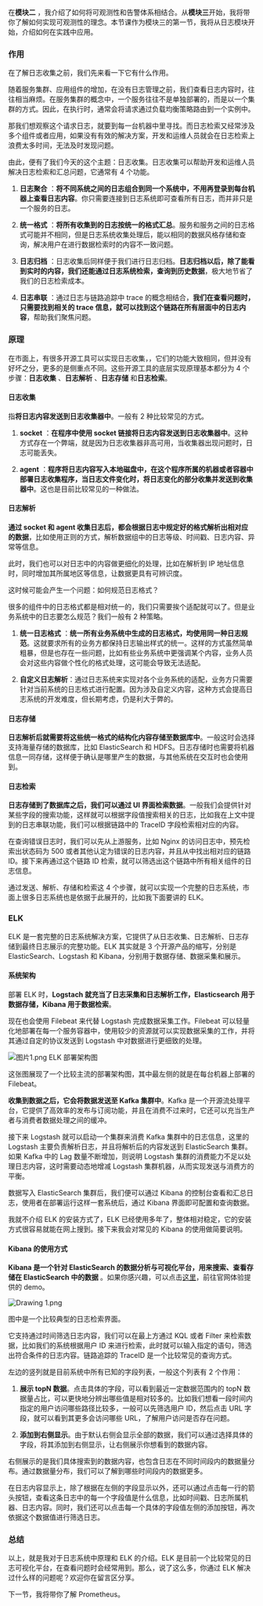 在**模块二** ，我介绍了如何将可观测性和告警体系相结合。从**模块三**开始，我将带你了解如何实现可观测性的理念。本节课作为模块三的第一节，我将从日志模块开始，介绍如何在实践中应用。

### 作用

在了解日志收集之前，我们先来看一下它有什么作用。

随着服务集群、应用组件的增加，在没有日志管理之前，我们查看日志内容时，往往相当麻烦。在服务集群的概念中，一个服务往往不是单独部署的，而是以一个集群的方式。因此，在执行时，通常会将请求通过负载均衡策略路由到一个实例中。

那我们想观察这个请求日志，就要到每一台机器中里寻找。而日志检索又经常涉及多个组件或者应用，如果没有有效的解决方案，开发和运维人员就会在日志检索上浪费太多时间，无法及时发现问题。

由此，便有了我们今天的这个主题：日志收集。日志收集可以帮助开发和运维人员解决日志检索和汇总问题，它通常有 4 个功能。

1. **日志聚合** ：**将不同系统之间的日志组合到同一个系统中，不用再登录到每台机器上查看日志内容**。你只需要连接到日志系统即可查看所有日志，而并非只是一个服务的日志。

2. **统一格式** ：**将所有收集到的日志按统一的格式汇总**。服务和服务之间的日志格式可能并不相同，但是日志系统收集处理后，能以相同的数据风格存储和查询，解决用户在进行数据检索时的内容不一致问题。

3. **日志归档** ：日志收集后同样便于我们进行日志归档。**日志归档以后，除了能看到实时的内容，我们还能通过日志系统检索，查询到历史数据**，极大地节省了我们的日志检索成本。

4. **日志串联** ：通过日志与链路追踪中 trace 的概念相结合，**我们在查看问题时，只需要找到相关的 trace 信息，就可以找到这个链路在所有层面中的日志内容**，帮助我们聚焦问题。

### 原理

在市面上，有很多开源工具可以实现日志收集，，它们的功能大致相同，但并没有好坏之分，更多的是侧重点不同。这些开源工具的底层实现原理基本都分为 4 个步骤：**日志收集** 、**日志解析** 、**日志存储** 和**日志检索**。

#### 日志收集

指**将日志内容发送到日志收集器中**。一般有 2 种比较常见的方式。

1. **socket** ：**在程序中使用 socket 链接将日志内容发送到日志收集器中**。这种方式存在一个弊端，就是因为日志收集器非高可用，当收集器出现问题时，日志可能丢失。

2. **agent** ：**程序将日志内容写入本地磁盘中，在这个程序所属的机器或者容器中部署日志收集程序，当日志文件变化时，将日志变化的部分收集并发送到收集器中**。这也是目前比较常见的一种做法。

#### 日志解析

**通过 socket 和 agent 收集日志后，都会根据日志中规定好的格式解析出相对应的数据**，比如使用正则的方式，解析数据组中的日志等级、时间戳、日志内容、异常等信息。

此时，我们也可以对日志中的内容做更细化的处理，比如在解析到 IP 地址信息时，同时增加其所属地区等信息，让数据更具有可辨识度。

这时候可能会产生一个问题：如何规范日志格式？

很多的组件中的日志格式都是相对统一的，我们只需要挨个适配就可以了。但是业务系统中的日志要怎么规范？我们一般有 2 种策略。

1. **统一日志格式** ：**统一所有业务系统中生成的日志格式，均使用同一种日志规范**。这就要求所有的业务方都保持日志输出样式的统一。这样的方式虽然简单粗暴，但是也存在一些问题，比如有些业务系统中更强调某个内容，业务人员会对这些内容做个性化的格式处理，这可能会导致无法适配。

2. **自定义日志解析**：通过日志系统来实现对各个业务系统的适配，业务方只需要针对当前系统的日志格式进行配置。因为涉及自定义内容，这种方式会提高日志系统的开发难度，但长期考虑，仍是利大于弊的。

#### 日志存储

**日志解析后就需要将这些统一格式的结构化内容存储至数据库中**。一般这时会选择支持海量存储的数据库，比如 ElasticSearch 和 HDFS。日志存储时也需要将机器信息一同存储，这样便于确认是哪里产生的数据，与其他系统在交互时也会使用到。

#### 日志检索

**日志存储到了数据库之后，我们可以通过 UI 界面检索数据**。一般我们会提供针对某些字段的搜索功能，这样就可以根据字段值搜索相关的日志，比如我在上文中提到的日志串联功能，我们可以根据链路中的 TraceID 字段检索相对应的内容。

在查询错误日志时，我们可以先从上游服务，比如 Nginx 的访问日志中，预先检索出状态码为 500 或者其他认定为错误的日志内容，并且从中找出相对应的链路 ID。接下来再通过这个链路 ID 检索，就可以筛选出这个链路中所有相关组件的日志信息。

通过发送、解析、存储和检索这 4 个步骤，就可以实现一个完整的日志系统，市面上很多日志系统也是依据于此展开的，比如我下面要讲的 ELK。

### ELK

ELK 是一套完整的日志系统解决方案，它提供了从日志收集、日志解析、日志存储到最终日志展示的完整功能。ELK 其实就是 3 个开源产品的缩写，分别是 ElasticSearch、Logstash 和 Kibana，分别用于数据存储、数据采集和展示。

#### 系统架构

部署 ELK 时，**Logstach 就充当了日志采集和日志解析工作，Elasticsearch 用于数据存储，Kibana 用于数据检索**。

现在也会使用 Filebeat 来代替 Logstash 完成数据采集工作。Filebeat 可以轻量化地部署在每一个服务容器中，使用较少的资源就可以实现数据采集的工作，并将其通过自定的协议发送到 Logstash 中对数据进行更细致的处理。

<Image alt="图片1.png" src="https://s0.lgstatic.com/i/image/M00/50/AB/CgqCHl9jGXCAfpR6AAHIsybiU8I217.png"/>  
ELK 部署架构图

这张图展现了一个比较主流的部署架构图，其中最左侧的就是在每台机器上部署的 Filebeat。

**收集到数据之后，它会将数据发送至 Kafka 集群中**。Kafka 是一个开源流处理平台，它提供了高效率的发布与订阅功能，并且在消费不过来时，它还可以充当生产者与消费者数据处理之间的缓冲。

接下来 Logstash 就可以启动一个集群来消费 Kafka 集群中的日志信息，这里的 Logstash 主要负责解析日志，并且将解析后的内容发送到 ElasticSearch 集群。如果 Kafka 中的 Lag 数量不断增加，则说明 Logstash 集群的消费能力不足以处理日志内容，这时需要动态地增减 Logstash 集群机器，从而实现发送与消费方的平衡。

数据写入 ElasticSearch 集群后，我们便可以通过 Kibana 的控制台查看和汇总日志，使用者在部署运行这样一套系统后，通过 Kibana 界面即可配置和查询数据。

我就不介绍 ELK 的安装方式了，ELK 已经使用多年了，整体相对稳定，它的安装方式很容易就能在网上搜到。接下来我会对常见的 Kibana 的使用做简要说明。

#### Kibana 的使用方式

**Kibana 是一个针对 ElasticSearch 的数据分析与可视化平台，用来搜索、查看存储在 ElasticSearch 中的数据** 。如果你感兴趣，可以点击[这里](https://demo.elastic.co/app/kibana#/discover)，前往官网体验提供的 demo。

<Image alt="Drawing 1.png" src="https://s0.lgstatic.com/i/image/M00/4F/8A/Ciqc1F9gjhSAAQLeAAUetyp06UA251.png"/>

图中是一个比较典型的日志检索界面。

它支持通过时间筛选日志内容，我们可以在最上方通过 KQL 或者 Filter 来检索数据，比如我们的系统根据用户 ID 来进行检索，此时就可以输入指定的语句，筛选出符合条件的日志内容。链路追踪的 TraceID 是一个比较常见的查询方式。

左边的竖列就是目前系统中所有已知的字段列表，一般这个列表有 2 个作用：

1. **展示 topN 数据**。点击具体的字段，可以看到最近一定数据范围内的 topN 数据量占比，可以更快地分辨出哪些值是相对较多的。比如我们想看一段时间内指定的用户访问哪些路径比较多，一般可以先筛选用户 ID，然后点击 URL 字段，就可以看到其更多会访问哪些 URL，了解用户访问是否存在问题。

2. **添加到右侧显示**。由于默认右侧会显示全部的数据，我们可以通过选择具体的字段，将其添加到右侧显示，让右侧展示你想看到的数据内容。

右侧展示的是我们具体搜索到的数据内容，也包含日志在不同时间段内的数据量分布。通过数据量分布，我们可以了解到哪些时间段内的数据更多。

在日志内容显示上，除了根据在左侧的字段显示以外，还可以通过点击每一行的箭头按钮，查看这条日志中的每一个字段值是什么信息，比如时间戳、日志所属机器、日志内容。同时，我们还可以点击每一个具体的字段值左侧的添加按钮，再次依据这个数据值进行筛选日志。

### 总结

以上，就是我对于日志系统中原理和 ELK 的介绍。ELK 是目前一个比较常见的日志可视化平台，在查看问题时会经常用到。那么，说了这么多，你通过 ELK 解决过什么样的问题呢？欢迎你在留言区分享。

下一节，我将带你了解 Prometheus。
